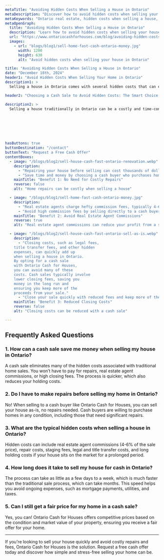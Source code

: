 ```yaml
---
metaTitle: "Avoiding Hidden Costs When Selling a House in Ontario"
metaDescription: "Discover how to avoid hidden costs when selling your house in Ontario. Learn about common expenses and how cash sales can save you money."
metaKeywords: "Ontario real estate, hidden costs when selling a house, selling a house for cash, real estate commission Ontario, closing costs Ontario"
metaOpenGraph:
  title: "Avoiding Hidden Costs When Selling a House in Ontario"
  description: "Learn how to avoid hidden costs when selling your house in Ontario. Explore common expenses and how choosing a cash sale can help you save money."
  url: "https://www.ontariocashforhouses.com/blog/avoiding-hidden-costs-selling-house-ontario"
  images:
    - url: "blogs/blog1/sell-home-fast-cash-ontario-money.jpg"
      width: 1200
      height: 630
      alt: "Avoid hidden costs when selling your house in Ontario"

title: "Avoiding Hidden Costs When Selling a House in Ontario"
date: "December 18th, 2024"
header1: "Avoid Hidden Costs When Selling Your Home in Ontario"
description1: >
  Selling a house in Ontario comes with several hidden costs that can eat into your profits. From repair expenses to real estate agent commissions, understanding these costs is crucial to ensuring that the sale process doesn’t drain your finances. Fortunately, you can avoid many of these hidden expenses by choosing a cash sale option. Here’s how you can keep more money in your pocket when selling your house.

header2: "Choosing a Cash Sale to Avoid Hidden Costs: The Smart Choice for a Stress-Free Sale"

description2: >
  Selling a house traditionally in Ontario can be a costly and time-consuming process. With hidden expenses like realtor commissions, costly repairs, and closing fees, the process can quickly become overwhelming. By choosing a cash sale with Ontario Cash for Houses, you can eliminate these burdens entirely. You'll sell your property as-is, without the hassle of repairs or waiting for financing approvals. It's the most straightforward and financially rewarding way to sell your house quickly and without the stress of unexpected costs. Make the smart choice today and enjoy a smoother, faster sale with a fair cash offer in hand.







hasButtons: true
buttonDestination: "/contact"
buttonText: "Request a Free Cash Offer"
contentBoxes:
  - image: "/blogs/blog2/sell-house-cash-fast-ontario-renovation.webp"
    description:
      - "Repairing your house before selling can cost thousands of dollars. By opting for a cash sale, you can avoid these repair expenses and sell your home as-is."
      - "Save time and money by choosing a cash buyer who purchases homes in any condition."
    mainTitle: "Benefit 1: No Need for Costly Repairs"
    reverse: false
    alt: "Home repairs can be costly when selling a house"

  - image: "/blogs/blog1/sell-home-fast-cash-ontario-money.jpg"
    description:
      - "Real estate agents charge hefty commission fees, typically 4-6% of the sale price. A cash sale eliminates this expense, allowing you to keep more of your proceeds."
      - "Avoid high commission fees by selling directly to a cash buyer."
    mainTitle: "Benefit 2: Avoid Real Estate Agent Commissions"
    reverse: true
    alt: "Real estate agent commissions can reduce your profit from a sale"

  - image: "/blogs/blog2/sell-house-cash-fast-ontario-sell-as-is.webp"
    description:
      - "Closing costs, such as legal fees,
    title transfer fees, and other hidden
    expenses, can quickly add up
    when selling a house in Ontario.
    By opting for a cash sale
    with Ontario Cash for Houses,
    you can avoid many of these
    costs. Cash sales typically involve
    lower closing fees, saving you
    money in the long run and
    ensuring you keep more of the
    proceeds from your sale."
      - "Close your sale quickly with reduced fees and keep more of the money from your home sale."
    mainTitle: "Benefit 3: Reduced Closing Costs"
    reverse: false
    alt: "Closing costs can be reduced with a cash sale"

---
```


## **Frequently Asked Questions**

### **1. How can a cash sale save me money when selling my house in Ontario?**
A cash sale eliminates many of the hidden costs associated with traditional home sales. You won’t have to pay for repairs, real estate agent commissions, or high closing fees. The process is quicker, which also reduces your holding costs.

### **2. Do I have to make repairs before selling my home in Ontario?**
No! When selling to a cash buyer like Ontario Cash for Houses, you can sell your house as-is, no repairs needed. Cash buyers are willing to purchase homes in any condition, including those that need significant repairs.

### **3. What are the typical hidden costs when selling a house in Ontario?**
Hidden costs can include real estate agent commissions (4-6% of the sale price), repair costs, staging fees, legal and title transfer costs, and long holding costs if your house sits on the market for a prolonged period.

### **4. How long does it take to sell my house for cash in Ontario?**
The process can take as little as a few days to a week, which is much faster than the traditional sale process, which can take months. This speed helps you avoid ongoing expenses, such as mortgage payments, utilities, and taxes.

### **5. Can I still get a fair price for my home in a cash sale?**
Yes, you can! Ontario Cash for Houses offers competitive prices based on the condition and market value of your property, ensuring you receive a fair offer for your home.

---

If you're looking to sell your house quickly and avoid costly repairs and fees, Ontario Cash for Houses is the solution. Request a free cash offer today and discover how simple and stress-free selling your home can be.
